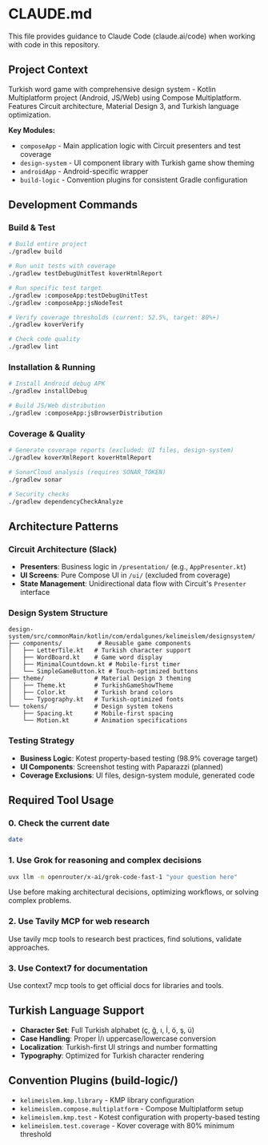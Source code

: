 # CLAUDE.md

This file provides guidance to Claude Code (claude.ai/code) when working with code in this repository.

## Project Context
Turkish word game with comprehensive design system - Kotlin Multiplatform project (Android, JS/Web) using Compose Multiplatform. Features Circuit architecture, Material Design 3, and Turkish language optimization.

**Key Modules:**
- `composeApp` - Main application logic with Circuit presenters and test coverage
- `design-system` - UI component library with Turkish game show theming
- `androidApp` - Android-specific wrapper
- `build-logic` - Convention plugins for consistent Gradle configuration

## Development Commands

### Build & Test
```bash
# Build entire project
./gradlew build

# Run unit tests with coverage
./gradlew testDebugUnitTest koverHtmlReport

# Run specific test target
./gradlew :composeApp:testDebugUnitTest
./gradlew :composeApp:jsNodeTest

# Verify coverage thresholds (current: 52.5%, target: 80%+)
./gradlew koverVerify

# Check code quality
./gradlew lint
```

### Installation & Running
```bash
# Install Android debug APK
./gradlew installDebug

# Build JS/Web distribution
./gradlew :composeApp:jsBrowserDistribution
```

### Coverage & Quality
```bash
# Generate coverage reports (excluded: UI files, design-system)
./gradlew koverXmlReport koverHtmlReport

# SonarCloud analysis (requires SONAR_TOKEN)
./gradlew sonar

# Security checks
./gradlew dependencyCheckAnalyze
```

## Architecture Patterns

### Circuit Architecture (Slack)
- **Presenters**: Business logic in `/presentation/` (e.g., `AppPresenter.kt`)
- **UI Screens**: Pure Compose UI in `/ui/` (excluded from coverage)
- **State Management**: Unidirectional data flow with Circuit's `Presenter` interface

### Design System Structure
```
design-system/src/commonMain/kotlin/com/erdalgunes/kelimeislem/designsystem/
├── components/          # Reusable game components
│   ├── LetterTile.kt   # Turkish character support
│   ├── WordBoard.kt    # Game word display
│   ├── MinimalCountdown.kt # Mobile-first timer
│   └── SimpleGameButton.kt # Touch-optimized buttons
├── theme/              # Material Design 3 theming
│   ├── Theme.kt        # TurkishGameShowTheme
│   ├── Color.kt        # Turkish brand colors
│   └── Typography.kt   # Turkish-optimized fonts
└── tokens/             # Design system tokens
    ├── Spacing.kt      # Mobile-first spacing
    └── Motion.kt       # Animation specifications
```

### Testing Strategy
- **Business Logic**: Kotest property-based testing (98.9% coverage target)
- **UI Components**: Screenshot testing with Paparazzi (planned)
- **Coverage Exclusions**: UI files, design-system module, generated code

## Required Tool Usage
### 0. Check the current date
```bash
date
```

### 1. Use Grok for reasoning and complex decisions
```bash
uvx llm -m openrouter/x-ai/grok-code-fast-1 "your question here"
```
Use before making architectural decisions, optimizing workflows, or solving complex problems.

### 2. Use Tavily MCP for web research
Use tavily mcp tools to research best practices, find solutions, validate approaches.

### 3. Use Context7 for documentation
Use context7 mcp tools to get official docs for libraries and tools.

## Turkish Language Support
- **Character Set**: Full Turkish alphabet (ç, ğ, ı, İ, ö, ş, ü)
- **Case Handling**: Proper İ/ı uppercase/lowercase conversion
- **Localization**: Turkish-first UI strings and number formatting
- **Typography**: Optimized for Turkish character rendering

## Convention Plugins (build-logic/)
- `kelimeislem.kmp.library` - KMP library configuration
- `kelimeislem.compose.multiplatform` - Compose Multiplatform setup
- `kelimeislem.kmp.test` - Kotest configuration with property-based testing
- `kelimeislem.test.coverage` - Kover coverage with 80% minimum threshold
